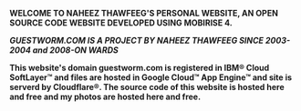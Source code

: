 **WELCOME TO NAHEEZ THAWFEEG'S PERSONAL WEBSITE, AN OPEN SOURCE CODE WEBSITE DEVELOPED USING MOBIRISE 4.**

 ***GUESTWORM.COM IS A PROJECT BY NAHEEZ THAWFEEG SINCE 2003-2004 and 2008-ON WARDS***

**This website's domain guestworm.com is registered in IBM® Cloud SoftLayer™ and files are hosted in Google Cloud™ App Engine™ and site is serverd by Cloudflare®.
The source code of this website is hosted here and free and my photos are hosted here and free.**
